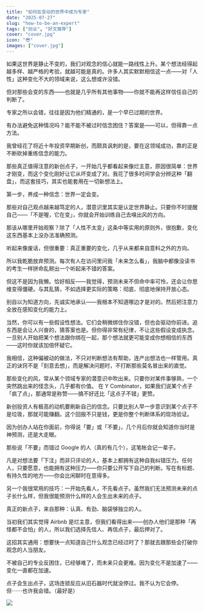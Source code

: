 ```yaml
---
title: "如何在变动的世界中成为专家"
date: "2025-07-27"
slug: "how-to-be-an-expert"
tags: ["创业", "好文推荐"]
cover: "cover.jpg"
icon: "😎"
images: ["cover.jpg"]
---
```

如果这世界是静止不变的，我们对观念的信心就能一路线性上升。某个想法经得起越多样、越严格的考验，就越可能是真的。许多人其实默默相信这一点——对「人性」这种变化不大的领域来说，这么想或许没错。



但对那些会变的东西——也就是几乎所有其他事物——你就不能再这样信任自己的判断了。



专家之所以会错，往往是因为他们精通的，是一个早已过期的世界。



有办法避免这种情况吗？能不能不被过时信念困住？答案是——可以，但得靠一点方法。



我曾经花了将近十年投资早期新创，而颇具讽刺的是，要在这领域成功，靠的正是不断砍掉重练信念的能力。



那些真正值得注意的新创点子，一开始几乎都看起来像烂主意，原因很简单：世界才刚变，而这个变化刚好让它从坏变成了对。我花了很多时间学会分辨这种「翻盘」，而这套技巧，其实也能套用在一切新想法上。



第一步，养成一种信念：世界一定会变。



那些对自己观点越来越笃定的人，潜意识里其实是认定世界静止。只要你不时提醒自己——「不是喔，它在变」，你就会开始训练自己去嗅出风的方向。



那该从哪里开始观察？除了「人性不太变」这条中等实用的原则外，很抱歉，变化这东西基本上没办法准确预测。



听起来像废话，但很重要：真正重要的变化，几乎从来都来自意料之外的方向。



所以我乾脆放弃预测。每次有人在访问里问我「未来怎么看」，我脑中都像没读书的考生一样拼命乱掰出一个听起来不错的答案。



但这不是因为我懒。恰好相反——我觉得，预测未来不但命中率可怜，还会让你思维变得僵硬。与其乱猜，不如选择更实际的策略：彻底、彻底地保持开放心态。



别自以为知道方向，先诚实地承认——我根本不知道哪边才是对的。然后把注意力全放在感知变化的能力上。



当然，你可以有一些假设性想法。它们会稍微绑住你没错，但也会驱动你前进。追东西是会让人兴奋的，猜答案也是。但你得非常有纪律，不让这些假设变成执念。
一旦别人开始把某个想法跟你绑在一起，那个想法就更可能变成你想相信的东西——这时你就该加倍怀疑它。



我相信，这种偏被动的做法，不只对判断想法有帮助，连产出想法也一样管用。真正的诀窍不是「刻意去想」，而是解决问题时，不打断那些莫名冒出来的直觉。



那些变化的风，常从某个领域专家的潜意识中吹出来。只要你对某件事够熟，一个突然跳出来的怪念头，几乎都有价值。
在 Y Combinator，如果我们说某个点子「疯了点」，那通常是称赞——搞不好还比「这点子不错」更赞。



新创投资人有极高的动机要刷新自己的信念。只要比别人早一步意识到某个点子不是垃圾，那就可能赚翻。这个回报不只是钱，更是你整个判断体系的现场验证。



因为创办人站在你面前，你得说「要」或「不要」，几个月后你就会知道你当时是神预测，还是大走眼。



那些说「不要」而错过 Google 的人（真的有几个），这笔帐会记一辈子。



凡是对想法要「下注」而非只评论的人，基本上都拥有这种自我纠错压力。任何人，只要愿意，也能拥有这种压力——你只要公开写下自己的判断。写在有标题、有持久性的地方——你会比闲聊时在意得多。



另一个我很常用的技巧：一开始先看人，不先看点子。虽然我们无法预测未来的点子长什么样，但我很能预测什么样的人会生出未来的点子。



真正的新点子，来自那种：认真、有劲、脑袋够独立的人。



当初我们其实觉得 Airbnb 是烂主意，但我们看得出来——创办人他们是那种「再怪都不会怕」的人，所以我们选择先信人、再信点子，最后押对了。



这招其实通用：想要快一点知道自己什么观念已经过时了？那就去跟那些会打破你观念的人当朋友。



不被自己的专业反困住，已经够难了，而未来只会更难。因为变化不是加速了——变化一直都在加速。



点子会生出点子，这场连锁反应从旧石器时代就没停过。我不认为它会停。
但⋯⋯也许我会错。（最好是）




![](https://prod-files-secure.s3.us-west-2.amazonaws.com/112d0858-5090-4d34-a606-b75eb8d65fd2/46476355-9cf3-4e99-9b7a-3531bc426380/1000202064.png?X-Amz-Algorithm=AWS4-HMAC-SHA256&X-Amz-Content-Sha256=UNSIGNED-PAYLOAD&X-Amz-Credential=ASIAZI2LB466X56VGYES%2F20251020%2Fus-west-2%2Fs3%2Faws4_request&X-Amz-Date=20251020T203456Z&X-Amz-Expires=3600&X-Amz-Security-Token=IQoJb3JpZ2luX2VjEEwaCXVzLXdlc3QtMiJIMEYCIQDSAmn3NW6blWXauM0RdD1STpFKvlVsro8DnFxmGsvJoAIhAPGLbf%2BzS01CiTAieZ8xtYeYGdDPPTy%2Bc3C7kDJOH6jaKogECPX%2F%2F%2F%2F%2F%2F%2F%2F%2F%2FwEQABoMNjM3NDIzMTgzODA1IgxEYn5Vy3acNm6nCNYq3APNgRCwu%2BmQ0FNIih3heQGERy2pfem5BTrnpB4dnS2XYn2XDIPVHupQa7VXI4c75wvFZTLsLRxRuqTpmSDwuhhsEpymIQLsoxeLk57sFqLuRJKlCXmU0of7fL8KEx5bLmxExkYHbqqlRLFvKSTXQ44iuBULjc4nySBW21YRnQqySh4pjJX4rwkiDrMDAWqsZ7tzmBBXQRx4Ju%2Br2RP33hfN%2BdCl2Y2eUaye1E5hPFv6b1AGmbU4xNTE5cO%2BcPTxDoeAtd3K%2B3fpH5yCOoBv5J%2BN78N2OG9rIG7HjHstCWkY4NmiT%2Ft47HWeH6RUA9gd5MSm5DK55%2FPvzfmRLn5CPGg28gsBhqZq4vyiPe%2FnvvneQOG7j82MyKWaEchXiW3ZkLUgZa1p%2FfGU8hCBzxl3TomcRZLgsHzrr4DgDrZwASAvZ0UR5Y31AnMHnIfs8s1MaciMs0861MV7OWhxCAdc%2BrMyGJjCr1mYEPwiXKOHP6PooeQOfWv2fttbE0U0qJ2HQjfb1hh0AT%2BdDZB4ApT0K7i0g%2FjMrt%2Bm5zOuHFx2ctBpcXSQystMeB1pJ1%2FX1IPjo772wKZE6HcDq%2B1I52avzJGRMRrlQQe7m2oXPwTr7BvR3dn5JJLSTQRL5tmWlDCKndrHBjqkAfoCrLMFWStMGLQxrvQSUwsAsahkhEywIM5k%2F9ueWMoh1hcqvJuVAL6b7%2FUNrhAgd08xU7Nnt%2FTLwAPxFkEp%2FAlTpdsOiqUufyYNmKbPRpVVFWsr1ntN1pWM%2Bv6H%2B72v%2FNbubn9slCnx3XEt%2Fcyg5zJ6wT45%2BWk1oKt8QLyZaCKP8laLhFtxGHT0gxY%2Fc1r1nB4F3D7ZEOxnsnaMWTlLgI0W0amp&X-Amz-Signature=5d9e4c34b3b5f578a34e2ec4c18c8b9ebaa1ef900f6394f1103d98d05bc1972b&X-Amz-SignedHeaders=host&x-amz-checksum-mode=ENABLED&x-id=GetObject)

